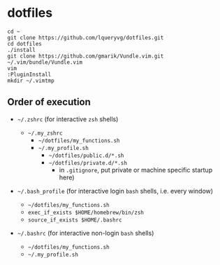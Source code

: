 # dotfiles

```
cd ~
git clone https://github.com/lqueryvg/dotfiles.git
cd dotfiles
./install
git clone https://github.com/gmarik/Vundle.vim.git ~/.vim/bundle/Vundle.vim
vim
:PluginInstall
mkdir ~/.vimtmp
```

## Order of execution

- `~/.zshrc` (for interactive `zsh` shells)
  - `~/.my_zshrc`
    - `~/dotfiles/my_functions.sh`
    - `~/.my_profile.sh`
      - `~/dotfiles/public.d/*.sh`
      - `~/dotfiles/private.d/*.sh` 
          - in `.gitignore`, put private or machine specific startup here)

- `~/.bash_profile` (for interactive login `bash` shells, i.e. every window)
  - `~/dotfiles/my_functions.sh`
  - `exec_if_exists $HOME/homebrew/bin/zsh`
  - `source_if_exists $HOME/.bashrc`

- `~/.bashrc` (for interactive non-login `bash` shells)
  - `~/dotfiles/my_functions.sh`
  - `~/.my_profile.sh`

